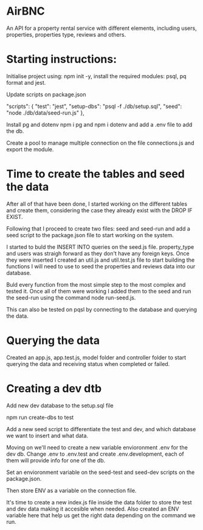 # AirBNC
An API for a property rental service with different elements, including users, properties, properties type, reviews and others.

# Starting instructions:

Initialise project using: npm init -y, install the required modules: psql, pq format and jest.

Update scripts on package.json

 "scripts": {
    "test": "jest",
    "setup-dbs": "psql -f ./db/setup.sql",
    "seed": "node ./db/data/seed-run.js" 
  },

Install pg and dotenv npm i pg and npm i dotenv and add a .env file to add the db.

Create a pool to manage multiple connection on the file connections.js and export the module.

# Time to create the tables and seed the data

After all of that have been done, I started working on the different tables and create them, considering the case they already exist with the DROP IF EXIST.

Following that I proceed to create two files: seed and seed-run and add a seed script to the package.json file to start working on the system.

I started to buld the INSERT INTO queries on the seed.js file. property_type and users was straigh forward as they don't have any foreign keys. Once they were inserted I created an util.js and util.test.js file to start building the functions I will need to use to seed the properties and reviews data into our database.

Buld every function from the most simple step to the most complex and tested it. Once all of them were working I added them to the seed and run the seed-run using the command node run-seed.js.

This can also be tested on pqsl by connecting to the database and querying the data. 

# Querying the data

Created an app.js, app.test.js, model folder and controller folder to start querying the data and receiving status when completed or failed.

# Creating a dev dtb

Add new dev database to the setup.sql file

npm run create-dbs to test

Add a new seed script to differentiate the test and dev, and which database we want to insert and what data. 

Moving on we'll need to create a new variable envioronment .env for the dev db. Change .env to .env.test and create .env.development, each of them will provide info for one of the db.

Set an envioronment variable on the seed-test and seed-dev scripts on the package.json.

Then store ENV as a variable on the connection file.

It's time to create a new index.js file inside the data folder to store the test and dev data making it accesible when needed. Also created an ENV variable here that help us get the right data depending on the command we run. 





